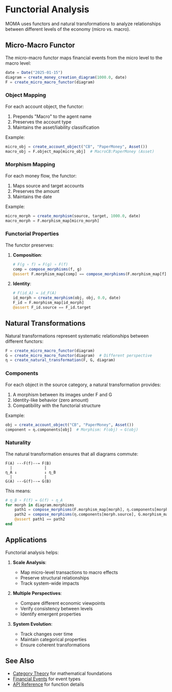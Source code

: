 # Functorial Analysis

MOMA uses functors and natural transformations to analyze relationships between different levels of the economy (micro vs. macro).

## Micro-Macro Functor

The micro-macro functor maps financial events from the micro level to the macro level:

```julia
date = Date("2025-01-15")
diagram = create_money_creation_diagram(1000.0, date)
F = create_micro_macro_functor(diagram)
```

### Object Mapping

For each account object, the functor:
1. Prepends "Macro" to the agent name
2. Preserves the account type
3. Maintains the asset/liability classification

Example:
```julia
micro_obj = create_account_object("CB", "PaperMoney", Asset())
macro_obj = F.object_map[micro_obj]  # MacroCB:PaperMoney (Asset)
```

### Morphism Mapping

For each money flow, the functor:
1. Maps source and target accounts
2. Preserves the amount
3. Maintains the date

Example:
```julia
micro_morph = create_morphism(source, target, 1000.0, date)
macro_morph = F.morphism_map[micro_morph]
```

### Functorial Properties

The functor preserves:

1. **Composition**:
   ```julia
   # F(g ∘ f) = F(g) ∘ F(f)
   comp = compose_morphisms(f, g)
   @assert F.morphism_map[comp] == compose_morphisms(F.morphism_map[f], F.morphism_map[g])
   ```

2. **Identity**:
   ```julia
   # F(id_A) = id_F(A)
   id_morph = create_morphism(obj, obj, 0.0, date)
   F_id = F.morphism_map[id_morph]
   @assert F_id.source == F_id.target
   ```

## Natural Transformations

Natural transformations represent systematic relationships between different functors:

```julia
F = create_micro_macro_functor(diagram)
G = create_micro_macro_functor(diagram)  # Different perspective
η = create_natural_transformation(F, G, diagram)
```

### Components

For each object in the source category, a natural transformation provides:
1. A morphism between its images under F and G
2. Identity-like behavior (zero amount)
3. Compatibility with the functorial structure

Example:
```julia
obj = create_account_object("CB", "PaperMoney", Asset())
component = η.components[obj]  # Morphism: F(obj) → G(obj)
```

### Naturality

The natural transformation ensures that all diagrams commute:

```
F(A) ---F(f)--→ F(B)
  |              |
η_A ↓            ↓ η_B
  |              |
G(A) ---G(f)--→ G(B)
```

This means:
```julia
# η_B ∘ F(f) = G(f) ∘ η_A
for morph in diagram.morphisms
    path1 = compose_morphisms(F.morphism_map[morph], η.components[morph.target])
    path2 = compose_morphisms(η.components[morph.source], G.morphism_map[morph])
    @assert path1 == path2
end
```

## Applications

Functorial analysis helps:

1. **Scale Analysis**:
   - Map micro-level transactions to macro effects
   - Preserve structural relationships
   - Track system-wide impacts

2. **Multiple Perspectives**:
   - Compare different economic viewpoints
   - Verify consistency between levels
   - Identify emergent properties

3. **System Evolution**:
   - Track changes over time
   - Maintain categorical properties
   - Ensure coherent transformations

## See Also

- [Category Theory](category.md) for mathematical foundations
- [Financial Events](events.md) for event types
- [API Reference](../api/functors.md) for function details 